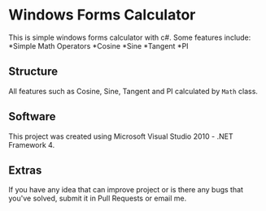 # Windows Forms Calculator
This is simple windows forms calculator with c#.
Some features include:
	*Simple Math Operators
	*Cosine
	*Sine
	*Tangent
	*PI
## Structure
All features such as Cosine, Sine, Tangent and PI calculated by `Math` class.
## Software
This project was created using Microsoft Visual Studio 2010 - .NET Framework 4.
## Extras
If you have any idea that can improve project or is there any bugs that you've solved,
submit it in Pull Requests or email me.  
